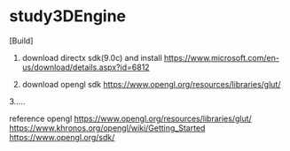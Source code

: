 # study3DEngine

[Build]
1. download directx sdk(9.0c) and install
https://www.microsoft.com/en-us/download/details.aspx?id=6812


2. download opengl sdk
https://www.opengl.org/resources/libraries/glut/

3.....


reference
opengl
https://www.opengl.org/resources/libraries/glut/
https://www.khronos.org/opengl/wiki/Getting_Started
https://www.opengl.org/sdk/